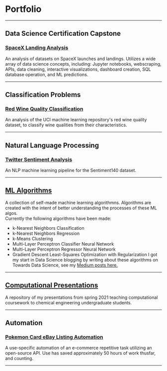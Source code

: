 # Portfolio

---

## Data Science Certification Capstone

### [SpaceX Landing Analysis](https://github.com/turnerluke/spacex-success-analysis)
An analysis of datasets on SpaceX launches and landings. Utilizes a wide array of data science concepts, including: Jupyter notebooks, webscraping, APIs, data cleaning, interactive visualizations, dashboard creation, SQL database operation, and ML predictions.

---

## Classification Problems

### [Red Wine Quality Classification](https://github.com/turnerluke/red-wine-classification)
An analysis of the UCI machine learning repository's red wine quality dataset, to classify wine qualities from their characteristics.

---

## Natural Language Processing

### [Twitter Sentiment Analysis](https://github.com/turnerluke/twitter-sentiment)
An NLP machine learning pipeline for the Sentiment140 dataset.

---

## [ML Algorithms](https://github.com/turnerluke/ML-algos)
A collection of self-made machine learning algorithmns. Algorithms are created with the intent of better understanding the processes of these ML algos.  
Currently the following algorithms have been made:
- k-Nearest Neighbors Classification
- k-Nearest Neighbors Regression
- k-Means Clustering
- Multi-Layer Perceptron Classifier Neural Network
- Multi-Layer Perceptron Regressor Neural Network
- Gradient Descent Least-Squares Optimization with Regularization
I got my start in Data Science blogging by writing about these algorithms on Towards Data Science, see my [Medium posts here.](https://medium.com/@turnermluke)

---

## [Computational Presentations](https://github.com/turnerluke/computational-presentations)
A repository of my presentations from spring 2021 teaching computational coursework to chemical engineering undergraduate students.

---

## Automation

### [Pokemon Card eBay Listing Automation](https://github.com/turnerluke/eBay-pokemon-card-automation)
A use-specific automation of an e-commerce repetitive task utilizing an open-source API. Use has saved approximately 50 hours of work thusfar, and counting.

---

